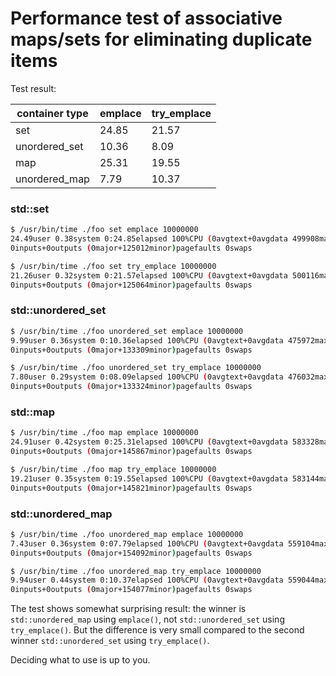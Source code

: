 # Performance test of associative maps/sets for eliminating duplicate items

Test result:

| container type | emplace | try_emplace |
|---|---|---|
| set | 24.85 | 21.57 |
| unordered_set | 10.36 | 8.09 |
| map | 25.31 | 19.55 |
| unordered_map | 7.79 | 10.37 |


### std::set
```bash
$ /usr/bin/time ./foo set emplace 10000000
24.49user 0.38system 0:24.85elapsed 100%CPU (0avgtext+0avgdata 499908maxresident)k
0inputs+0outputs (0major+125012minor)pagefaults 0swaps

$ /usr/bin/time ./foo set try_emplace 10000000
21.26user 0.32system 0:21.57elapsed 100%CPU (0avgtext+0avgdata 500116maxresident)k
0inputs+0outputs (0major+125064minor)pagefaults 0swaps
```

### std::unordered_set
```bash
$ /usr/bin/time ./foo unordered_set emplace 10000000
9.99user 0.36system 0:10.36elapsed 100%CPU (0avgtext+0avgdata 475972maxresident)k
0inputs+0outputs (0major+133309minor)pagefaults 0swaps

$ /usr/bin/time ./foo unordered_set try_emplace 10000000
7.80user 0.29system 0:08.09elapsed 100%CPU (0avgtext+0avgdata 476032maxresident)k
0inputs+0outputs (0major+133324minor)pagefaults 0swaps
```

### std::map
```bash
$ /usr/bin/time ./foo map emplace 10000000
24.91user 0.42system 0:25.31elapsed 100%CPU (0avgtext+0avgdata 583328maxresident)k
0inputs+0outputs (0major+145867minor)pagefaults 0swaps

$ /usr/bin/time ./foo map try_emplace 10000000
19.21user 0.35system 0:19.55elapsed 100%CPU (0avgtext+0avgdata 583144maxresident)k
0inputs+0outputs (0major+145821minor)pagefaults 0swaps
```

### std::unordered_map
```bash
$ /usr/bin/time ./foo unordered_map emplace 10000000
7.43user 0.36system 0:07.79elapsed 100%CPU (0avgtext+0avgdata 559104maxresident)k
0inputs+0outputs (0major+154092minor)pagefaults 0swaps

$ /usr/bin/time ./foo unordered_map try_emplace 10000000
9.94user 0.44system 0:10.37elapsed 100%CPU (0avgtext+0avgdata 559044maxresident)k
0inputs+0outputs (0major+154077minor)pagefaults 0swaps
```

The test shows somewhat surprising result: the winner is `std::unordered_map` using `emplace()`, not `std::unordered_set` using `try_emplace()`.
But the difference is very small compared to the second winner `std::unordered_set` using `try_emplace()`.

Deciding what to use is up to you.
